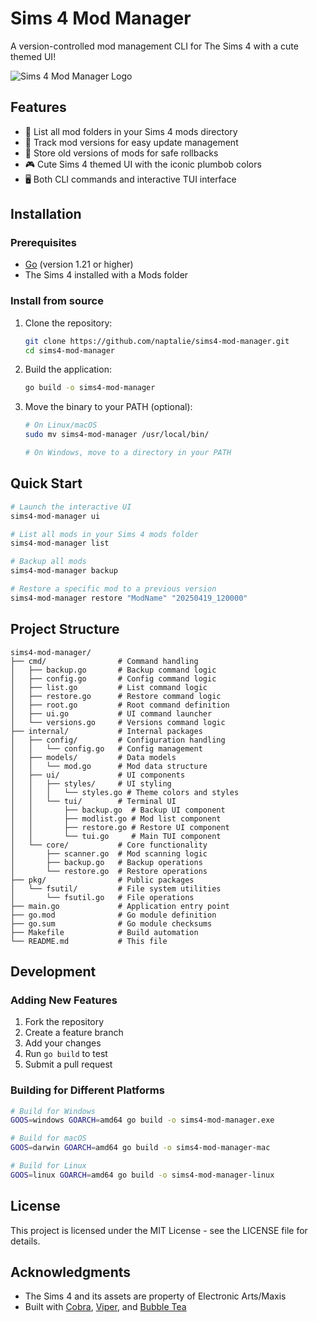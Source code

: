 # Sims 4 Mod Manager

A version-controlled mod management CLI for The Sims 4 with a cute themed UI!

<img src="/api/placeholder/400/100" alt="Sims 4 Mod Manager Logo" />

## Features

- 📁 List all mod folders in your Sims 4 mods directory
- 🔄 Track mod versions for easy update management
- 💾 Store old versions of mods for safe rollbacks
- 🎮 Cute Sims 4 themed UI with the iconic plumbob colors
- 🖥️ Both CLI commands and interactive TUI interface

## Installation

### Prerequisites

- [Go](https://golang.org/dl/) (version 1.21 or higher)
- The Sims 4 installed with a Mods folder

### Install from source

1. Clone the repository:
   ```bash
   git clone https://github.com/naptalie/sims4-mod-manager.git
   cd sims4-mod-manager
   ```

2. Build the application:
   ```bash
   go build -o sims4-mod-manager
   ```

3. Move the binary to your PATH (optional):
   ```bash
   # On Linux/macOS
   sudo mv sims4-mod-manager /usr/local/bin/

   # On Windows, move to a directory in your PATH
   ```

## Quick Start

```bash
# Launch the interactive UI
sims4-mod-manager ui

# List all mods in your Sims 4 mods folder
sims4-mod-manager list

# Backup all mods
sims4-mod-manager backup

# Restore a specific mod to a previous version
sims4-mod-manager restore "ModName" "20250419_120000"
```

## Project Structure

```
sims4-mod-manager/
├── cmd/                # Command handling
│   ├── backup.go       # Backup command logic
│   ├── config.go       # Config command logic
│   ├── list.go         # List command logic
│   ├── restore.go      # Restore command logic
│   ├── root.go         # Root command definition
│   ├── ui.go           # UI command launcher
│   └── versions.go     # Versions command logic
├── internal/           # Internal packages
│   ├── config/         # Configuration handling
│   │   └── config.go   # Config management
│   ├── models/         # Data models
│   │   └── mod.go      # Mod data structure
│   ├── ui/             # UI components
│   │   ├── styles/     # UI styling
│   │   │   └── styles.go # Theme colors and styles
│   │   └── tui/        # Terminal UI
│   │       ├── backup.go  # Backup UI component
│   │       ├── modlist.go # Mod list component
│   │       ├── restore.go # Restore UI component
│   │       └── tui.go     # Main TUI component
│   └── core/           # Core functionality
│       ├── scanner.go  # Mod scanning logic
│       ├── backup.go   # Backup operations
│       └── restore.go  # Restore operations
├── pkg/                # Public packages
│   └── fsutil/         # File system utilities
│       └── fsutil.go   # File operations
├── main.go             # Application entry point
├── go.mod              # Go module definition
├── go.sum              # Go module checksums
├── Makefile            # Build automation
└── README.md           # This file
```

## Development

### Adding New Features

1. Fork the repository
2. Create a feature branch
3. Add your changes
4. Run `go build` to test
5. Submit a pull request

### Building for Different Platforms

```bash
# Build for Windows
GOOS=windows GOARCH=amd64 go build -o sims4-mod-manager.exe

# Build for macOS
GOOS=darwin GOARCH=amd64 go build -o sims4-mod-manager-mac

# Build for Linux
GOOS=linux GOARCH=amd64 go build -o sims4-mod-manager-linux
```

## License

This project is licensed under the MIT License - see the LICENSE file for details.

## Acknowledgments

- The Sims 4 and its assets are property of Electronic Arts/Maxis
- Built with [Cobra](https://github.com/spf13/cobra), [Viper](https://github.com/spf13/viper), and [Bubble Tea](https://github.com/charmbracelet/bubbletea)